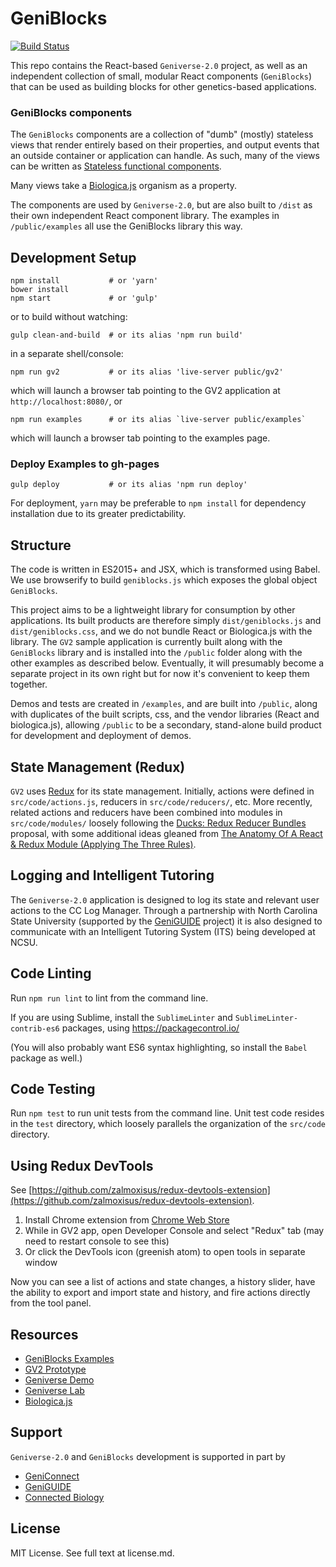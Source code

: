 # GeniBlocks
[![Build Status](https://travis-ci.org/concord-consortium/geniblocks.svg?branch=master)](https://travis-ci.org/concord-consortium/geniblocks)

This repo contains the React-based `Geniverse-2.0` project, as well as an
independent collection of small, modular React components (`GeniBlocks`)
that can be used as building blocks for other genetics-based applications.

### GeniBlocks components

The `GeniBlocks` components are a collection of "dumb" (mostly) stateless views
that render entirely based on their properties, and output events that an
outside container or application can handle. As such, many of the views
can be written as [Stateless functional components](https://facebook.github.io/react/blog/2015/10/07/react-v0.14.html#stateless-functional-components).

Many views take a [Biologica.js](https://github.com/concord-consortium/biologica.js)
organism as a property.

The components are used by `Geniverse-2.0`, but are also built to `/dist` as their
own independent React component library. The examples in `/public/examples` all
use the GeniBlocks library this way.

## Development Setup

    npm install           # or 'yarn'
    bower install
    npm start             # or 'gulp'

or to build without watching:

    gulp clean-and-build  # or its alias 'npm run build'

in a separate shell/console:

    npm run gv2           # or its alias 'live-server public/gv2'

which will launch a browser tab pointing to the GV2 application at `http://localhost:8080/`, or

    npm run examples      # or its alias `live-server public/examples`

which will launch a browser tab pointing to the examples page.

### Deploy Examples to gh-pages

    gulp deploy           # or its alias 'npm run deploy'

For deployment, `yarn` may be preferable to `npm install` for dependency installation
due to its greater predictability.

## Structure

The code is written in ES2015+ and JSX, which is transformed using Babel. We use
browserify to build `geniblocks.js` which exposes the global object `GeniBlocks`.

This project aims to be a lightweight library for consumption by other applications.
Its built products are therefore simply `dist/geniblocks.js` and `dist/geniblocks.css`,
and we do not bundle React or Biologica.js with the library. The `GV2` sample application
is currently built along with the `GeniBlocks` library and is installed into the `/public`
folder along with the other examples as described below. Eventually, it will presumably
become a separate project in its own right but for now it's convenient to keep them together.

Demos and tests are created in `/examples`, and are built into `/public`, along
with duplicates of the built scripts, css, and the vendor libraries (React and
biologica.js), allowing `/public` to be a secondary, stand-alone build product for
development and deployment of demos.

## State Management (Redux)

`GV2` uses [Redux](https://github.com/reactjs/redux) for its state management. Initially, actions were defined in `src/code/actions.js`, reducers in `src/code/reducers/`, etc. More recently, related actions and reducers have been combined into modules in `src/code/modules/` loosely following the [Ducks: Redux Reducer Bundles](https://github.com/erikras/ducks-modular-redux) proposal, with some additional ideas gleaned from [The Anatomy Of A React & Redux Module (Applying The Three Rules)](https://jaysoo.ca/2016/02/28/applying-code-organization-rules-to-concrete-redux-code/).

## Logging and Intelligent Tutoring

The `Geniverse-2.0` application is designed to log its state and relevant user actions to the CC Log Manager. Through a partnership with North Carolina State University (supported by the [GeniGUIDE](https://concord.org/projects/geniguide) project) it is also designed to communicate with an Intelligent Tutoring System (ITS) being developed at NCSU.

## Code Linting

Run `npm run lint` to lint from the command line.

If you are using Sublime, install the `SublimeLinter` and `SublimeLinter-contrib-es6`
packages, using https://packagecontrol.io/

(You will also probably want ES6 syntax highlighting, so install the `Babel` package as well.)

## Code Testing

Run `npm test` to run unit tests from the command line. Unit test code resides in the `test` directory, which loosely parallels the organization of the `src/code` directory.

## Using Redux DevTools

See [https://github.com/zalmoxisus/redux-devtools-extension](https://github.com/zalmoxisus/redux-devtools-extension).

1. Install Chrome extension from [Chrome Web Store](https://chrome.google.com/webstore/detail/redux-devtools/lmhkpmbekcpmknklioeibfkpmmfibljd)
2. While in GV2 app, open Developer Console and select "Redux" tab (may need to restart console to see this)
3. Or click the DevTools icon (greenish atom) to open tools in separate window

Now you can see a list of actions and state changes, a history slider, have the ability to export and import state and history, and fire actions directly from the tool panel.

## Resources

* [GeniBlocks Examples](http://concord-consortium.github.io/geniblocks/examples)
* [GV2 Prototype](http://concord-consortium.github.io/geniblocks/gv2/)
* [Geniverse Demo](http://demo.geniverse.concord.org)
* [Geniverse Lab](https://geniverse-lab.concord.org)
* [Biologica.js](http://github.com/concord-consortium/biologica.js)

## Support

`Geniverse-2.0` and `GeniBlocks` development is supported in part by

* [GeniConnect](https://concord.org/projects/geniconnect)
* [GeniGUIDE](https://concord.org/projects/geniguide)
* [Connected Biology](https://concord.org/projects/connected-biology)

## License

MIT License. See full text at license.md.
